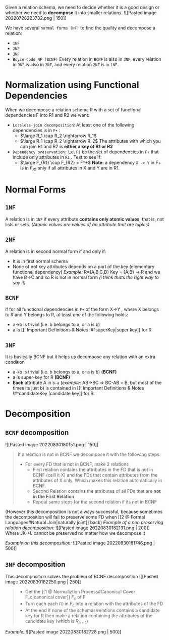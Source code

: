 Given a relation schema, we need to decide whether it is a good design or whether we need to **decompose** it into smaller relations.
![[Pasted image 20220728223732.png | 150]]

We have several `normal forms (NF)` to find the quality and decompose a relation:
- `1NF`
- `2NF`
- `3NF`
- `Boyce-Codd NF (BCNF)`
Every relation in `BCNF` is also in `3NF`, every relation in `3NF` is also in `2NF`, and every relation `2NF` is in `1NF`.

# Normalization using Functional Dependencies
When we decompose a relation schema R with a set of functional dependencies F into R1 and R2 we want:
-  `Lossless-join decomposition`: At least one of the following dependencies is in `F+` :
	- $\large R_1 \cap R_2 \rightarrow R_1$
	- $\large R_1 \cap R_2 \rightarrow R_2$
	The attributes with which you can join R1 and R2 is **either a key of R1 or R2**
- `Dependency preservation:` Let `Fi` be the set of dependencies in `F+` that include only attributes in `Ri` . Test to see if:
	- $\large F_{R1} \cup F_{R2} = F^+$
	**Note:** a dependency  `X -> Y` in F+ is in $F_{R1}$ only if all attributes in X and Y are in R1.

# Normal Forms
## `1NF`
A relation is in `1NF` if every attribute **contains only atomic values**, that is, not lists or sets. _(Atomic values are values of an attribute that are tuples)_

## `2NF`
A relation is in second normal form if and only if:
- It is in first normal schema
- None of not key attributes depends on a part of the key (elementary functional dependency)
	*Example:*
	R=(A,B,C,D)
	Key = {A,B} -> R
	and we have B->C and so R is not in normal form _(i think thats the right way to say it)_

## `BCNF`
if for all functional dependencies in `F+` of the form  X->Y , where X belongs to R and  Y belongs to R, at least one of the following holds:
- a->b is trivial (i.e. b belongs to a, or a is b)
- a is [[! Important Definitions & Notes !#^superKey|super key]] for R

## `3NF`
It is basically BCNF but it helps us decompose any relation with an extra condition
- a->b is trivial (i.e. b belongs to a, or a is b) **(BCNF)**
- a is super-key for R **(BCNF)**
- **Each** attribute A in `b-a` (*example:* AB->BC => BC-AB = B, but most of the times its just b) is contained in  [[! Important Definitions & Notes !#^candidateKey |candidate key]] for R.

# Decomposition
## `BCNF` decomposition
![[Pasted image 20220830180151.png | 150]]

>If a relation is not in BCNF we decompose it with the following steps:
>- For every FD that is not in BCNF, make 2 relations
>	- First relation contains the attributes in the FD that is not in BCNF (calll it X) and the FDs that contain attributes from the attributes of X only. Which makes this relation automatically in BCNF.
>	- Second Relation contains the attributes of all FDs that are **not in the First Relation**
>	- Repeat same steps for the second relation if its not in BCNF

(However this decomposition is not always successful, because sometimes the decomposition will fail to preserve some FD when [[2 @ Formal Languages#Natural Join|naturally joint]] back)
*Example of a non preserving relation decomposition:*
![[Pasted image 20220830182131.png | 200]]
Where JK->L cannot be preserved no matter how we decompose it

*Example on this decomposition:*
![[Pasted image 20220830181746.png | 500]]



## `3NF` decomposition
This decomposition solves the problem of BCNF decomposition
![[Pasted image 20220830182250.png | 250]]

>- Get the  [[1 @ Normaliztion Process#Canonical Cover F_c|canonical cover]] $F_c$ of F
>- Turn each each `FD` in $F_c$ into a relation with the attributes of the FD
>- At the end if none of the schemas/relations contains a candidate key for R then make a relation containing the attributes of the candidate key (which is $R_{n+1}$)

*Example:*
![[Pasted image 20220830182728.png | 500]]